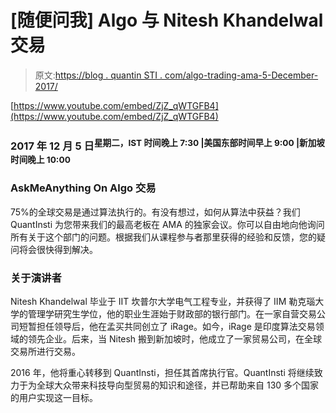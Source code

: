 # [随便问我] Algo 与 Nitesh Khandelwal 交易

> 原文:[https://blog . quantin STI . com/algo-trading-ama-5-December-2017/](https://blog.quantinsti.com/algo-trading-ama-5-december-2017/)

[https://www.youtube.com/embed/ZjZ_qWTGFB4](https://www.youtube.com/embed/ZjZ_qWTGFB4)

### 2017 年 12 月 5 日<sup>星期二，IST 时间晚上 7:30 |美国东部时间早上 9:00 |新加坡时间晚上 10:00</sup>

### **AskMeAnything On Algo 交易**

75%的全球交易是通过算法执行的。有没有想过，如何从算法中获益？我们 QuantInsti 为您带来我们的最高老板在 AMA 的独家会议。你可以自由地向他询问所有关于这个部门的问题。根据我们从课程参与者那里获得的经验和反馈，您的疑问将会很快得到解决。

### **关于演讲者**

Nitesh Khandelwal 毕业于 IIT 坎普尔大学电气工程专业，并获得了 IIM 勒克瑙大学的管理学研究生学位，他的职业生涯始于财政部的银行部门。在一家自营交易公司短暂担任领导后，他在孟买共同创立了 iRage。如今，iRage 是印度算法交易领域的领先企业。后来，当 Nitesh 搬到新加坡时，他成立了一家贸易公司，在全球交易所进行交易。

2016 年，他将重心转移到 QuantInsti，担任其首席执行官。QuantInsti 将继续致力于为全球大众带来科技导向型贸易的知识和途径，并已帮助来自 130 多个国家的用户实现这一目标。